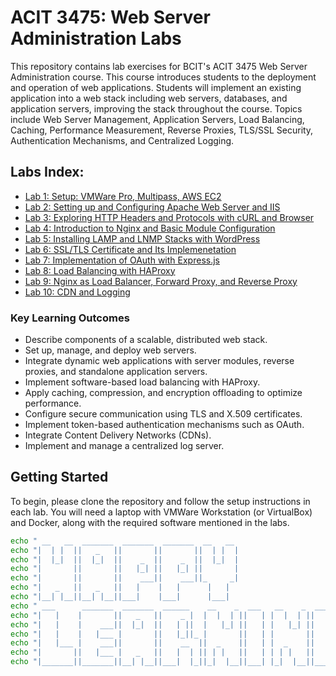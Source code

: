 # ACIT 3475: Web Server Administration Labs
This repository contains lab exercises for BCIT's ACIT 3475 Web Server Administration 
course. This course introduces students to the deployment and operation of web applications. Students will implement an existing application into a web stack including web servers, databases, and application servers, improving the stack throughout the course. Topics include Web Server Management, Application Servers, Load Balancing, Caching, Performance Measurement, Reverse Proxies, TLS/SSL Security, Authentication Mechanisms, and Centralized Logging.  

## Labs Index:
- [Lab 1: Setup: VMWare Pro, Multipass, AWS EC2](Lab1.md)  
- [Lab 2: Setting up and Configuring Apache Web Server and IIS](Lab2.md)  
- [Lab 3: Exploring HTTP Headers and Protocols with cURL and Browser](Lab3.md)  
- [Lab 4: Introduction to Nginx and Basic Module Configuration](Lab4.md)  
- [Lab 5: Installing LAMP and LNMP Stacks with WordPress](Lab5.md)  
- [Lab 6: SSL/TLS Certificate and Its Implemenetation](Lab6.md)  
- [Lab 7: Implementation of OAuth with Express.js](Lab7.md)  
- [Lab 8: Load Balancing with HAProxy](Lab8.md)  
- [Lab 9: Nginx as Load Balancer, Forward Proxy, and Reverse Proxy](Lab9.md)  
- [Lab 10: CDN and Logging](Lab10.md)  

### Key Learning Outcomes
- Describe components of a scalable, distributed web stack.  
- Set up, manage, and deploy web servers.  
- Integrate dynamic web applications with server modules, reverse proxies, and standalone application servers.  
- Implement software-based load balancing with HAProxy.  
- Apply caching, compression, and encryption offloading to optimize performance.  
- Configure secure communication using TLS and X.509 certificates.  
- Implement token-based authentication mechanisms such as OAuth.  
- Integrate Content Delivery Networks (CDNs).  
- Implement and manage a centralized log server.  

## Getting Started
To begin, please clone the repository and follow the setup instructions in each lab. You will 
need a laptop with VMWare Workstation (or VirtualBox) and Docker, along with the required software mentioned in the labs.

```bash
echo " __   __  _______  _______  _______  __   __                              ";
echo "|  | |  ||   _   ||       ||       ||  | |  |                             ";
echo "|  |_|  ||  |_|  ||    _  ||    _  ||  |_|  |                             ";
echo "|       ||       ||   |_| ||   |_| ||       |                             ";
echo "|       ||       ||    ___||    ___||_     _|                             ";
echo "|   _   ||   _   ||   |    |   |      |   |                               ";
echo "|__| |__||__| |__||___|    |___|      |___|                               ";
echo " ___      _______  _______  ______    __    _  ___   __    _  _______  __ ";
echo "|   |    |       ||   _   ||    _ |  |  |  | ||   | |  |  | ||       ||  |";
echo "|   |    |    ___||  |_|  ||   | ||  |   |_| ||   | |   |_| ||    ___||  |";
echo "|   |    |   |___ |       ||   |_||_ |       ||   | |       ||   | __ |  |";
echo "|   |___ |    ___||       ||    __  ||  _    ||   | |  _    ||   ||  ||__|";
echo "|       ||   |___ |   _   ||   |  | || | |   ||   | | | |   ||   |_| | __ ";
echo "|_______||_______||__| |__||___|  |_||_|  |__||___| |_|  |__||_______||__|";
```
